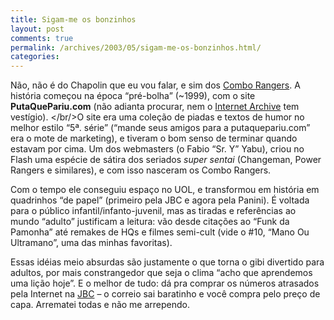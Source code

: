 ```yaml
---
title: Sigam-me os bonzinhos
layout: post
comments: true
permalink: /archives/2003/05/sigam-me-os-bonzinhos.html/
categories:
---
```

Não, não é do Chapolin que eu vou falar, e sim dos <a href="http://www.comborangers.com.br" >Combo Rangers</a>. A história começou na época &#8220;pré-bolha&#8221; (~1999), com o site **PutaQuePariu.com** (não adianta procurar, nem o <a href="http://archive.org/" >Internet Archive</a> tem vestígio).
</br/>O site era uma coleção de piadas e textos de humor no melhor estilo &#8220;5ª. série&#8221; (&#8220;mande seus amigos para a putaquepariu.com&#8221; era o mote de marketing), e tiveram o bom senso de terminar quando estavam por cima. Um dos webmasters (o Fabio &#8220;Sr. Y&#8221; Yabu), criou no Flash uma espécie de sátira dos seriados *super sentai* (Changeman, Power Rangers e similares), e com isso nasceram os Combo Rangers.

Com o tempo ele conseguiu espaço no UOL, e transformou em história em quadrinhos &#8220;de papel&#8221; (primeiro pela JBC e agora pela Panini). É voltada para o público infantil/infanto-juvenil, mas as tiradas e referências ao mundo &#8220;adulto&#8221; justificam a leitura: vão desde citações ao &#8220;Funk da Pamonha&#8221; até remakes de HQs e filmes semi-cult (vide o #10, &#8220;Mano Ou Ultramano&#8221;, uma das minhas favoritas).

Essas idéias meio absurdas são justamente o que torna o gibi divertido para adultos, por mais constrangedor que seja o clima &#8220;acho que aprendemos uma lição hoje&#8221;. E o melhor de tudo: dá pra comprar os números atrasados pela Internet na <a href="http://www.lojajbc.com.br" >JBC</a> &#8211; o correio sai baratinho e você compra pelo preço de capa. Arrematei todas e não me arrependo.